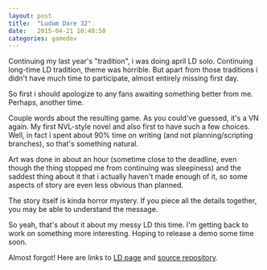 ```yaml
---
layout: post
title:  "Ludum Dare 32"
date:   2015-04-21 10:40:50
categories: gamedev
---
```


Continuing my last year's "tradition", i was doing april LD solo. Continuing
long-time LD tradition, theme was horrible. But apart from those traditions i
didn't have much time to participate, almost entirely missing first day.

<cut />

So first i should apologize to any fans awaiting something better from me.
Perhaps, another time.

Couple words about the resulting game. As you could've guessed, it's a VN again.
My first NVL-style novel and also first to have such a few choices. Well, in
fact i spent about 90% time on writing (and not planning/scripting branches), so
that's something natural.

Art was done in about an hour (sometime close to the deadline, even though the
thing stopped me from continuing was sleepiness) and the saddest thing about it
that i actually haven't made enough of it, so some aspects of story are even
less obvious than planned.

The story itself is kinda horror mystery. If you piece all the details together,
you may be able to understand the message.

So yeah, that's about it about my messy LD this time. I'm getting back to work
on something more interesting. Hoping to release a demo some time soon.

Almost forgot! Here are links to [LD page][ld] and [source repository][git].

[ld]:   http://ludumdare.com/compo/ludum-dare-32/?action=preview&uid=17960
[git]:  https://github.com/caryoscelus/dis
